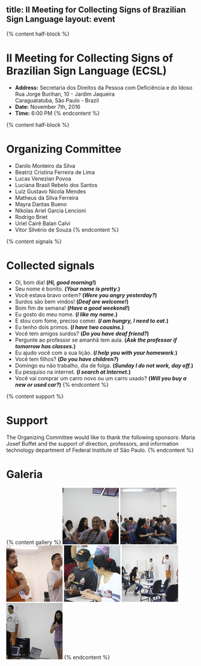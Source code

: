 title: II Meeting for Collecting Signs of Brazilian Sign Language
layout: event
---
{% content half-block %}
# II Meeting for Collecting Signs of Brazilian Sign Language (ECSL)
  - **Address:** Secretaria dos Direitos da Pessoa com Deficiência e do Idoso  
  Rua Jorge Burihan, 10 - Jardim Jaqueira  
  Caraguatatuba, São Paulo - Brazil  
  - **Date:** November 7th, 2016
  - **Time:** 6:00 PM
{% endcontent %}

{% content half-block %}
# Organizing Committee
  - Danilo Monteiro da Silva
  - Beatriz Cristina Ferreira de Lima
  - Lucas Venezian Povoa
  - Luciana Brasil Rebelo dos Santos
  - Luiz Gustavo Nicola Mendes
  - Matheus da Silva Ferreira
  - Mayra Dantas Bueno
  - Nikolas Ariel Garcia Lencioni
  - Rodrigo Briet
  - Uriel Cairê Balan Calvi
  - Vitor Silvério de Souza
{% endcontent %}

{% content signals %}
# Collected signals
  - Oi, bom dia! **(*Hi, good morning!*)**
  - Seu nome é bonito. **(*Your name is pretty.*)**
  - Você estava bravo ontem? **(*Were you angry yesterday?*)**
  - Surdos são bem vindos! **(*Deaf are welcome!*)**
  - Bom fim de semana! **(*Have a good weekend!*)**
  - Eu gosto do meu nome. **(*I like my name.*)**
  - E stou com fome, preciso comer. **(*I am hungry, I need to eat.*)**
  - Eu tenho dois primos. **(*I have two cousins.*)**
  - Você tem amigos surdos? **(*Do you have deaf friend?*)**
  - Pergunte ao professor se amanhã tem aula. **(*Ask the professor if tomorrow has classes.*)**
  - Eu ajudo você com a sua lição. **(*I help you with your homework.*)**
  - Você tem filhos? **(*Do you have children?*)**
  - Domingo eu não trabalho, dia de folga. **(*Sunday I do not work, day off.*)**
  - Eu pesquiso na internet. **(*I search at Internet.*)**
  - Você vai comprar um carro novo ou um carro usado? **(*Will you buy a new or used car?*)**
{% endcontent %}

{% content support %}
# Support
The Organizing Committee would like to thank the following sponsors: Maria Josef Buffet and the support of direction, professors, and information technology department of Federal Institute of São Paulo.
{% endcontent %}

# Galeria
{% content gallery %}
<a href="/images/gallery/ECSL2/01.jpg" data-lightbox="gallery"><img src="/images/gallery/ECSL2/01_thumb.jpg"></a>
<a href="/images/gallery/ECSL2/02.jpg" data-lightbox="gallery"><img src="/images/gallery/ECSL2/02_thumb.jpg"></a>
<a href="/images/gallery/ECSL2/03.jpg" data-lightbox="gallery"><img src="/images/gallery/ECSL2/03_thumb.jpg"></a>
<a href="/images/gallery/ECSL2/04.jpg" data-lightbox="gallery"><img src="/images/gallery/ECSL2/04_thumb.jpg"></a>
<a href="/images/gallery/ECSL2/05.jpg" data-lightbox="gallery"><img src="/images/gallery/ECSL2/05_thumb.jpg"></a>
<a href="/images/gallery/ECSL2/06.jpg" data-lightbox="gallery"><img src="/images/gallery/ECSL2/06_thumb.jpg"></a>
{% endcontent %}